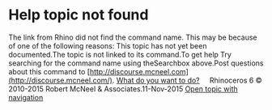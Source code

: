 ---
---


# Help topic not found
The link from Rhino did not find the command name.
This may be because of one of the following reasons:
This topic has not yet been documented.The topic is not linked to its command.To get help
Try searching for the command name using theSearchbox above.Post questions about this command to [http://discourse.mcneel.com](http://discourse.mcneel.com/). [What do you want to do?](welcome-to-rhinoceros.html) 
&#160;
&#160;
Rhinoceros 6 © 2010-2015 Robert McNeel &amp; Associates.11-Nov-2015
 [Open topic with navigation](undocumented-command.html) 

